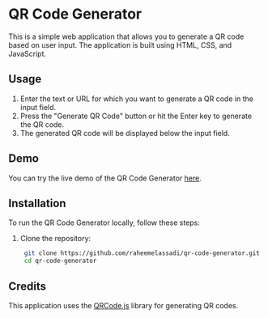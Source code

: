 # QR Code Generator

This is a simple web application that allows you to generate a QR code based on user input. The application is built using HTML, CSS, and JavaScript.

## Usage

1. Enter the text or URL for which you want to generate a QR code in the input field.
2. Press the "Generate QR Code" button or hit the Enter key to generate the QR code.
3. The generated QR code will be displayed below the input field.

## Demo

You can try the live demo of the QR Code Generator [here](https://raheemelassadi.github.io/qr-code-generator/).

## Installation

To run the QR Code Generator locally, follow these steps:

1. Clone the repository:

   ```bash
    git clone https://github.com/raheemelassadi/qr-code-generator.git
    cd qr-code-generator


## Credits

This application uses the [QRCode.js](https://github.com/davidshimjs/qrcodejs) library for generating QR codes.


